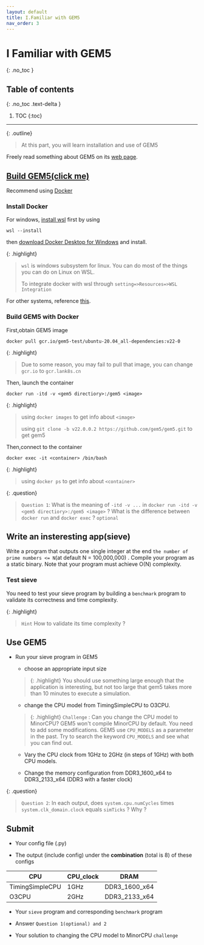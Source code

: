 ```yaml
---
layout: default
title: I.Familiar with GEM5
nav_order: 3
---
```


# I Familiar with GEM5
{: .no_toc }

## Table of contents
{: .no_toc .text-delta }

1. TOC
{:toc}
---

{: .outline}
> At this part, you will learn installation and use of GEM5

Freely read something about GEM5 on its [web page](https://www.gem5.org/).

## [Build GEM5(click me)](https://www.gem5.org/documentation/general_docs/building)

Recommend using [Docker](https://www.docker.com/)

### Install Docker

For windows, [install wsl](https://docs.microsoft.com/zh-cn/windows/wsl/install) first by using

```
wsl --install 
```

then [download Docker Desktop for Windows](https://docs.docker.com/desktop/install/windows-install/) and install.

{: .highlight}
> `wsl` is windows subsystem for linux. You can do most of the things you can do on Linux on WSL.
> 
> To integrate docker with wsl through `setting=>Resources=>WSL Integration`

For other systems, reference [this](https://docs.docker.com/desktop/).

### Build GEM5 with Docker

First,obtain GEM5 image

```
docker pull gcr.io/gem5-test/ubuntu-20.04_all-dependencies:v22-0
```

{: .highlight}
> Due to some reason, you may fail to pull that image, you can change `gcr.io` to `gcr.lank8s.cn`

Then, launch the container

```
docker run -itd -v <gem5 directiory>:/gem5 <image>
```

{: .highlight}
> using `docker images` to get info about `<image>`
> 
> using `git clone -b v22.0.0.2 https://github.com/gem5/gem5.git` to get gem5

Then,connect to the container

```
docker exec -it <container> /bin/bash
```

{: .highlight}
> using `docker ps` to get info about `<container>`

{: .question}
> `Question 1`: What is the meaning of `-itd -v ...` in `docker run -itd -v <gem5 directiory>:/gem5 <image>` ? What is the difference between `docker run` and `docker exec` ?  `optional`

## Write an insteresting app(sieve)

Write a program that outputs one single integer at the end `the number of prime numbers <= N`(at default N = 100,000,000) . Compile your program as a static binary. Note that your program must achieve O(N) complexity.

### Test sieve

You need to test your sieve program by building a `benchmark` program to validate its correctness and time complexity.

{: .highlight}
> `Hint` How to validate its time complexity ?

## Use GEM5

- Run your sieve program in GEM5
  
  - choose an appropriate input size
  
  > {: .highlight}
  > You should use something large enough that the application is interesting, but not too large that gem5 takes more than 10 minutes to execute a simulation.
  
  - change the CPU model from TimingSimpleCPU to O3CPU.
  
  > {: .highlight}
  > `Challenge` : Can you change the CPU model to MinorCPU? GEM5 won't compile MinorCPU by default. You need to add some modifications. GEM5 use `CPU_MODELS` as a parameter in the past. Try to search the keyword `CPU_MODELS` and see what you can find out.
  
  - Vary the CPU clock from 1GHz to 2GHz (in steps of 1GHz) with both CPU models.
  
  - Change the memory configuration from DDR3_1600_x64 to DDR3_2133_x64 (DDR3 with a faster clock)

{: .question}
> `Question 2`: In each output, does `system.cpu.numCycles` times `system.clk_domain.clock` equals `simTicks` ? Why ?

## Submit

- Your config file (.py)

- The output (include config) under the **combination** (total is 8) of these configs

| CPU             | CPU_clock | DRAM          |
| --------------- | --------- | ------------- |
| TimingSimpleCPU | 1GHz      | DDR3_1600_x64 |
| O3CPU           | 2GHz      | DDR3_2133_x64 |

- Your `sieve` program and corresponding `benchmark` program

- Answer `Question 1(optional) and 2`

- Your solution to changing the CPU model to MinorCPU `challenge`
